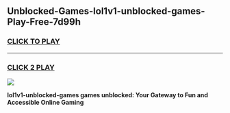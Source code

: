 
## Unblocked-Games-lol1v1-unblocked-games-Play-Free-7d99h
<h3>
<a href="https://premium76.site?title=lol1v1-unblocked-games&ref=18A">CLICK TO PLAY</a></h3>
<hr>

<h3>
<a href="https://premium76.site?title=lol1v1-unblocked-games&ref=18A">CLICK 2 PLAY</a>
  
</h3>

<a href="https://premium76.site?title=lol1v1-unblocked-games&ref=18A"><img src="https://clearcache.store/games.png"></a>


**lol1v1-unblocked-games games unblocked: Your Gateway to Fun and Accessible Online Gaming**
